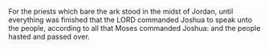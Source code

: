 For the priests which bare the ark stood in the midst of Jordan, until everything was finished that the LORD commanded Joshua to speak unto the people, according to all that Moses commanded Joshua: and the people hasted and passed over.
